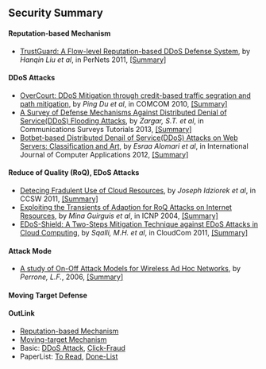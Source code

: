 Security Summary
---

#### Reputation-based Mechanism
- [TrustGuard: A Flow-level Reputation-based DDoS Defense System](http://ieeexplore.ieee.org/stamp/stamp.jsp?arnumber=5766474), by  *Hanqin Liu et al*, in PerNets 2011, [[Summary]](./papers/LiuS11_PerNets_TrustGuard-A-flow-level-Reputation-based-ddos-defense-system.md)

####  DDoS Attacks
- [OverCourt: DDoS Mitigation through credit-based traffic segration and path mitigation](http://www.sciencedirect.com/science/article/pii/S0140366410004251), by *Ping Du et al*, in COMCOM 2010, [[Summary]](./papers/DuN10_COMCOM_OverCourt-DDoS-mitigation-through-credit-based-traffic-segregation-and-path-migration.md)
- [A Survey of Defense Mechanisms Against Distributed Denial of Service(DDoS) Flooding Attacks](http://ieeexplore.ieee.org/xpl/articleDetails.jsp?arnumber=6489876), by *Zargar, S.T. et al*, in Communications Surveys Tutorials 2013, [[Summary]](./papers/ZargarJ13_Survey_Defense-Mechanism-against-DDoS.md)
- [Botbet-based Distributed Denail of Service(DDoS) Attacks on Web Servers: Classification and Art](http://research.ijcaonline.org/volume49/number7/pxc3880724.pdf), by *Esraa Alomari et al*, in International Journal of Computer Applications 2012, [[Summary]](./papers/AlomariG12_Botnet-Based-DDoS-Attacks-on-web-servers.md)




####  Reduce of Quality (RoQ), EDoS Attacks
- [Detecing Fradulent Use of Cloud Resources](http://dl.acm.org/citation.cfm?id=2046676), by *Joseph Idziorek et al*, in CCSW 2011, [[Summary]](./papers/IdziorekT11_CCSW_Detecting-Fraudulent-Use-of-Cloud-Resources.md)
- [Exploiting the Transients of Adaption for RoQ Attacks on Internet Resources](http://ieeexplore.ieee.org/xpl/abstractCitations.jsp?arnumber=1348109&tag=1), by *Mina Guirguis et al*, in ICNP 2004, [[Summary]](./papers/GuirguisB04_ICNP_RoQ_Attacks.md)
- [EDoS-Shield: A Two-Steps Mitigation Technique against EDoS Attacks in Cloud Computing](http://ieeexplore.ieee.org/xpls/abs_all.jsp?arnumber=6123480&tag=1), by *Sqalli, M.H.  et al*, in CloudCom 2011, [[Summary]](./papers/SqaliH11_CloudCom_EDoS-Shield-A-Two-Steps-Mitigation-Technique-against-EDoS-Attacks-in-Cloud-Computing.md)

####  Attack Mode
- [A study of On-Off Attack Models for Wireless Ad Hoc Networks](http://ieeexplore.ieee.org/xpl/abstractCitations.jsp?arnumber=4138221), by *Perrone, L.F.*, 2006, [[Summary]](./papers/PerroneN06_A-study-of-on-off-attack-models-for-wireless-ad-hoc-networks.md)


####  Moving Target Defense

#### OutLink
- [Reputation-based Mechanism](./Reputation-based.md)
- [Moving-target Mechanism](./Moving-target.md)
- Basic: [DDoS Attack](./DDoS), [Click-Fraud](./ClickFraud)
- PaperList: [To Read](./ToRead.md), [Done-List](./DoneList.md)
